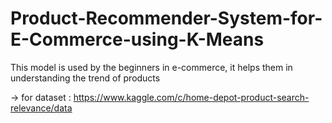 # Product-Recommender-System-for-E-Commerce-using-K-Means
This model is used by the beginners in e-commerce, it helps them in understanding the trend of products

-> for dataset : https://www.kaggle.com/c/home-depot-product-search-relevance/data
